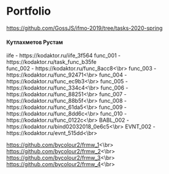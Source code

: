 # Portfolio

https://github.com/GossJS/ifmo-2019/tree/tasks-2020-spring
<h4 id="author" title="GossJS">Кутлахметов Рустам</h4>
iife - https://kodaktor.ru/iife_3f564
func_001 - https://kodaktor.ru/task_func_b35fe <br>
func_002 - https://kodaktor.ru/func_8acc8<\br>
func_003 - https://kodaktor.ru/func_92471<\br>
func_004 - https://kodaktor.ru/func_ec9b3<\br>
func_005 - https://kodaktor.ru/func_334c4<\br>
func_006 - https://kodaktor.ru/func_88251<\br>
func_007 - https://kodaktor.ru/func_88b5f<\br>
func_008 - https://kodaktor.ru/func_61da5<\br>
func_009 - https://kodaktor.ru/func_8dd6c<\br>
func_010 - https://kodaktor.ru/func_0122c<\br>
BABL_002 - https://kodaktor.ru/bind02032018_0e6c5<\br>
EVNT_002 - https://kodaktor.ru/evnt_515dd<\br>

https://github.com/bycolour2/frmw_1<\br>
https://github.com/bycolour2/frmw_2<\br>
https://github.com/bycolour2/frmw_3<\br>
https://github.com/bycolour2/frmw_4<\br>
